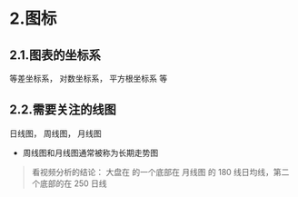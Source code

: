 # 2.图标

## 2.1.图表的坐标系

等差坐标系， 对数坐标系， 平方根坐标系 等

## 2.2.需要关注的线图

日线图， 周线图， 月线图

* 周线图和月线图通常被称为长期走势图

> 看视频分析的结论： 大盘在 的一个底部在 月线图 的 180 线日均线，第二个底部的在 250 日线